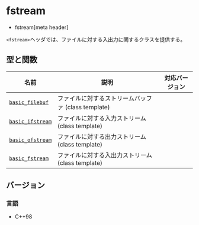 # fstream
* fstream[meta header]

`<fstream>`ヘッダでは、ファイルに対する入出力に関するクラスを提供する。

## 型と関数

| 名前                                          | 説明                                                | 対応バージョン |
|-----------------------------------------------|-----------------------------------------------------|----------------|
| [`basic_filebuf`](fstream/basic_filebuf.md)   | ファイルに対するストリームバッファ (class template) |                |
| [`basic_ifstream`](fstream/basic_ifstream.md) | ファイルに対する入力ストリーム (class template)     |                |
| [`basic_ofstream`](fstream/basic_ofstream.md) | ファイルに対する出力ストリーム (class template)     |                |
| [`basic_fstream`](fstream/basic_fstream.md)   | ファイルに対する入出力ストリーム (class template)   |                |

## バージョン
### 言語
- C++98
